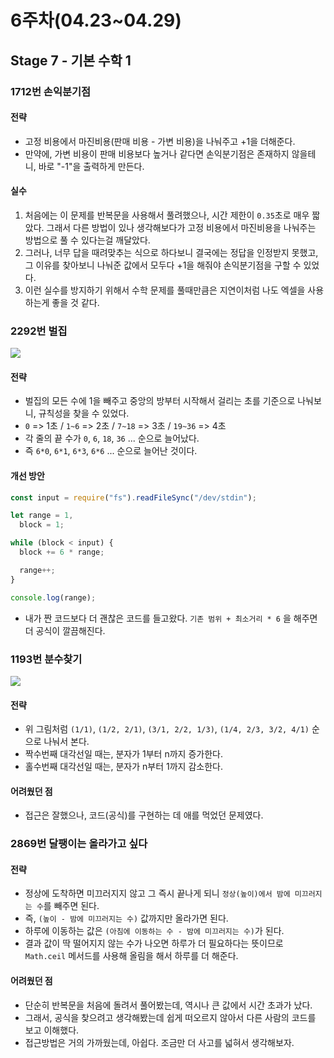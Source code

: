 # 6주차(04.23~04.29)

## Stage 7 - 기본 수학 1

### 1712번 손익분기점

#### 전략

- 고정 비용에서 마진비용(판매 비용 - 가변 비용)을 나눠주고 +1을 더해준다.
- 만약에, 가변 비용이 판매 비용보다 높거나 같다면 손익분기점은 존재하지 않을테니, 바로 "-1"을 출력하게 만든다.

#### 실수

1. 처음에는 이 문제를 반복문을 사용해서 풀려했으나, 시간 제한이 `0.35`초로 매우 짧았다. 그래서 다른 방법이 있나 생각해보다가 고정 비용에서 마진비용을 나눠주는 방법으로 풀 수 있다는걸 깨달았다.
2. 그러나, 너무 답을 때려맞추는 식으로 하다보니 결국에는 정답을 인정받지 못했고, 그 이유를 찾아보니 나눠준 값에서 모두다 +1을 해줘야 손익분기점을 구할 수 있었다.
3. 이런 실수를 방지하기 위해서 수학 문제를 풀때만큼은 지연이처럼 나도 엑셀을 사용하는게 좋을 것 같다.

### 2292번 벌집

![](<https://www.acmicpc.net/JudgeOnline/upload/201009/3(2).png>)

#### 전략

- 벌집의 모든 수에 1을 빼주고 중앙의 방부터 시작해서 걸리는 초를 기준으로 나눠보니, 규칙성을 찾을 수 있었다.
- `0` => 1초 / `1~6` => 2초 / `7~18` => 3초 / `19~36` => 4초
- 각 줄의 끝 수가 `0`, `6`, `18`, `36` ... 순으로 늘어났다.
- 즉 `6*0`, `6*1`, `6*3`, `6*6` ... 순으로 늘어난 것이다.

#### 개선 방안

```js
const input = require("fs").readFileSync("/dev/stdin");

let range = 1,
  block = 1;

while (block < input) {
  block += 6 * range;

  range++;
}

console.log(range);
```

- 내가 짠 코드보다 더 괜찮은 코드를 들고왔다. `기존 범위 + 최소거리 * 6` 을 해주면 더 공식이 깔끔해진다.

### 1193번 분수찾기

![](https://img1.daumcdn.net/thumb/R1280x0/?scode=mtistory2&fname=https%3A%2F%2Fblog.kakaocdn.net%2Fdn%2FbwbPco%2FbtqMvgjzDn7%2FQS0FyAKVK49GcTR6VJ4ck1%2Fimg.png)

#### 전략

- 위 그림처럼 `(1/1)`, `(1/2, 2/1)`, `(3/1, 2/2, 1/3)`, `(1/4, 2/3, 3/2, 4/1)` 순으로 나눠서 본다.
- 짝수번째 대각선일 때는, 분자가 1부터 n까지 증가한다.
- 홀수번째 대각선일 때는, 분자가 n부터 1까지 감소한다.

#### 어려웠던 점

- 접근은 잘했으나, 코드(공식)를 구현하는 데 애를 먹었던 문제였다.

### 2869번 달팽이는 올라가고 싶다

#### 전략

- 정상에 도착하면 미끄러지지 않고 그 즉시 끝나게 되니 `정상(높이)에서 밤에 미끄러지는 수`를 빼주면 된다.
- 즉, `(높이 - 밤에 미끄러지는 수)` 값까지만 올라가면 된다.
- 하루에 이동하는 값은 `(아침에 이동하는 수 - 밤에 미끄러지는 수)`가 된다.
- 결과 값이 딱 떨어지지 않는 수가 나오면 하루가 더 필요하다는 뜻이므로 `Math.ceil` 메서드를 사용해 올림을 해서 하루를 더 해준다.

#### 어려웠던 점

- 단순히 반복문을 처음에 돌려서 풀어봤는데, 역시나 큰 값에서 시간 초과가 났다.
- 그래서, 공식을 찾으려고 생각해봤는데 쉽게 떠오르지 않아서 다른 사람의 코드를 보고 이해했다.
- 접근방법은 거의 가까웠는데, 아쉽다. 조금만 더 사고를 넓혀서 생각해보자.
